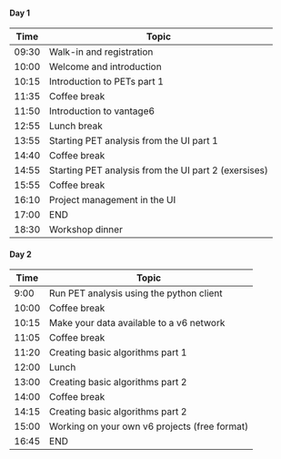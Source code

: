 #### Day 1

| Time  | Topic                                                |
| ----- | ---------------------------------------------------- |
| 09:30 | Walk-in and registration                             |
| 10:00 | Welcome and introduction                             |
| 10:15 | Introduction to PETs part 1                          |
| 11:35 | Coffee break                                         |
| 11:50 | Introduction to vantage6                             |
| 12:55 | Lunch break                                          |
| 13:55 | Starting PET analysis from the UI part 1             |
| 14:40 | Coffee break                                         |
| 14:55 | Starting PET analysis from the UI part 2 (exersises) |
| 15:55 | Coffee break                                         |
| 16:10 | Project management in the UI                         |
| 17:00 | END                                                  |
| 18:30 | Workshop dinner                                      |

#### Day 2

| Time  | Topic                                         |
| ----- | --------------------------------------------- |
| 9:00  | Run PET analysis using the python client      |
| 10:00 | Coffee break                                  |
| 10:15 | Make your data available to a v6 network      |
| 11:05 | Coffee break                                  |
| 11:20 | Creating basic algorithms part 1              |
| 12:00 | Lunch                                         |
| 13:00 | Creating basic algorithms part 2              |
| 14:00 | Coffee break                                  |
| 14:15 | Creating basic algorithms part 2              |
| 15:00 | Working on your own v6 projects (free format) |
| 16:45 | END                                           |
